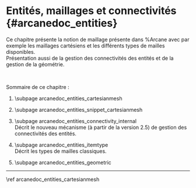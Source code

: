 # Entités, maillages et connectivités {#arcanedoc_entities}

Ce chapitre présente la notion de maillage présente dans %Arcane avec
par exemple les maillages cartésiens et les différents types de mailles disponibles.  
Présentation aussi de la gestion des connectivités des entités et de la gestion
de la géométrie.

<br>

Sommaire de ce chapitre :
1. \subpage arcanedoc_entities_cartesianmesh

2. \subpage arcanedoc_entities_snippet_cartesianmesh

3. \subpage arcanedoc_entities_connectivity_internal <br>
  Décrit le nouveau mécanisme (à partir de la version 2.5) de gestion
  des connectivités des entités.

4. \subpage arcanedoc_entities_itemtype <br>
  Décrit les types de mailles classiques.

5. \subpage arcanedoc_entities_geometric

____

<div class="section_buttons">
<span class="next_section_button">
\ref arcanedoc_entities_cartesianmesh
</span>
</div>